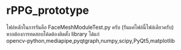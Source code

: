 # rPPG_prototype
ไฟล์หลักในการรันคือ FaceMeshModuleTest.py ครับ (รันแค่ไฟล์นี้ไฟล์เดียวครับ) \
หากต้องการทดสอบโค้ดต้องติดตั้ง library ได้แก่ \
opencv-python,mediapipe,pyqtgraph,numpy,scipy,PyQt5,matplotlib  

